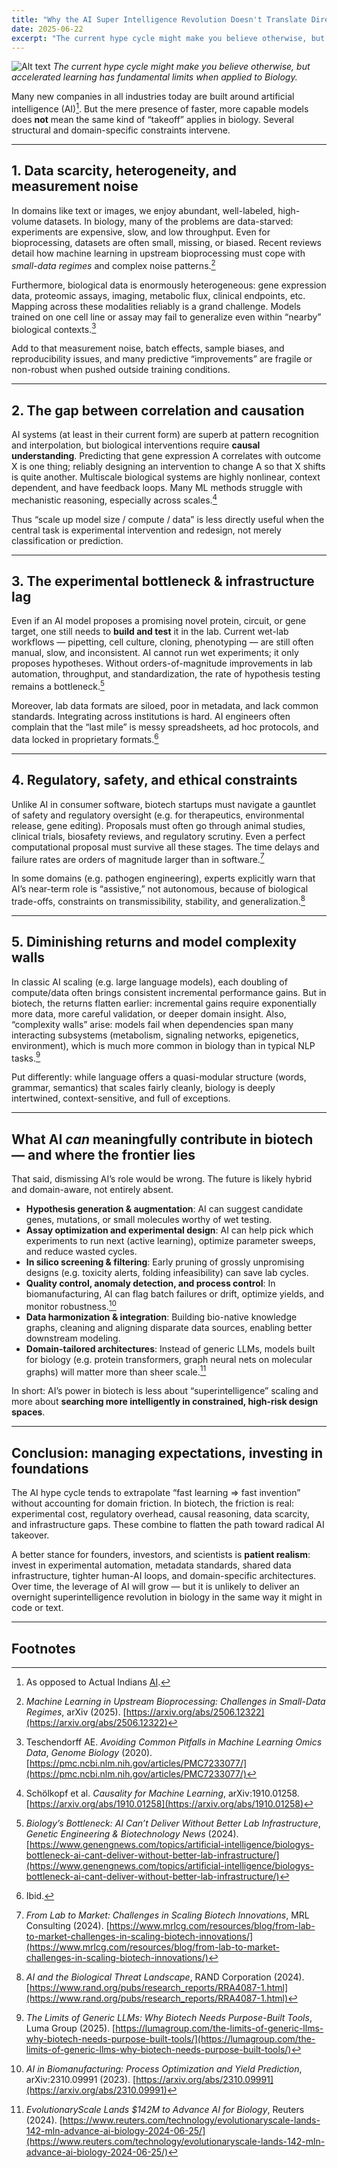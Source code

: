 ```yaml
---
title: "Why the AI Super Intelligence Revolution Doesn't Translate Directly to Biotech"
date: 2025-06-22
excerpt: "The current hype cycle might make you believe otherwise, but accelerated learning has fundamental limits when applied to Biology."
---
```


![Alt text](../images/ComfyUI_00015_.png)
*The current hype cycle might make you believe otherwise, but accelerated learning has fundamental limits when applied to Biology.*

Many new companies in all industries today are built around artificial intelligence (AI)[^1]. But the mere presence of faster, more capable models does **not** mean the same kind of “takeoff” applies in biology. Several structural and domain-specific constraints intervene.

---

## 1. Data scarcity, heterogeneity, and measurement noise  

In domains like text or images, we enjoy abundant, well-labeled, high-volume datasets. In biology, many of the problems are data-starved: experiments are expensive, slow, and low throughput. Even for bioprocessing, datasets are often small, missing, or biased. Recent reviews detail how machine learning in upstream bioprocessing must cope with *small-data regimes* and complex noise patterns.[^2]  

Furthermore, biological data is enormously heterogeneous: gene expression data, proteomic assays, imaging, metabolic flux, clinical endpoints, etc. Mapping across these modalities reliably is a grand challenge. Models trained on one cell line or assay may fail to generalize even within “nearby” biological contexts.[^3]  

Add to that measurement noise, batch effects, sample biases, and reproducibility issues, and many predictive “improvements” are fragile or non-robust when pushed outside training conditions.

---

## 2. The gap between correlation and causation  

AI systems (at least in their current form) are superb at pattern recognition and interpolation, but biological interventions require **causal understanding**. Predicting that gene expression A correlates with outcome X is one thing; reliably designing an intervention to change A so that X shifts is quite another. Multiscale biological systems are highly nonlinear, context dependent, and have feedback loops. Many ML methods struggle with mechanistic reasoning, especially across scales.[^4]  

Thus “scale up model size / compute / data” is less directly useful when the central task is experimental intervention and redesign, not merely classification or prediction.

---

## 3. The experimental bottleneck & infrastructure lag  

Even if an AI model proposes a promising novel protein, circuit, or gene target, one still needs to **build and test** it in the lab. Current wet-lab workflows — pipetting, cell culture, cloning, phenotyping — are still often manual, slow, and inconsistent. AI cannot run wet experiments; it only proposes hypotheses. Without orders-of-magnitude improvements in lab automation, throughput, and standardization, the rate of hypothesis testing remains a bottleneck.[^5]  

Moreover, lab data formats are siloed, poor in metadata, and lack common standards. Integrating across institutions is hard. AI engineers often complain that the “last mile” is messy spreadsheets, ad hoc protocols, and data locked in proprietary formats.[^6]

---

## 4. Regulatory, safety, and ethical constraints  

Unlike AI in consumer software, biotech startups must navigate a gauntlet of safety and regulatory oversight (e.g. for therapeutics, environmental release, gene editing). Proposals must often go through animal studies, clinical trials, biosafety reviews, and regulatory scrutiny. Even a perfect computational proposal must survive all these stages. The time delays and failure rates are orders of magnitude larger than in software.[^7]  

In some domains (e.g. pathogen engineering), experts explicitly warn that AI’s near-term role is “assistive,” not autonomous, because of biological trade-offs, constraints on transmissibility, stability, and generalization.[^8]

---

## 5. Diminishing returns and model complexity walls  

In classic AI scaling (e.g. large language models), each doubling of compute/data often brings consistent incremental performance gains. But in biotech, the returns flatten earlier: incremental gains require exponentially more data, more careful validation, or deeper domain insight. Also, “complexity walls” arise: models fail when dependencies span many interacting subsystems (metabolism, signaling networks, epigenetics, environment), which is much more common in biology than in typical NLP tasks.[^9]  

Put differently: while language offers a quasi-modular structure (words, grammar, semantics) that scales fairly cleanly, biology is deeply intertwined, context-sensitive, and full of exceptions.

---

## What AI *can* meaningfully contribute in biotech — and where the frontier lies  

That said, dismissing AI’s role would be wrong. The future is likely hybrid and domain-aware, not entirely absent.

- **Hypothesis generation & augmentation**: AI can suggest candidate genes, mutations, or small molecules worthy of wet testing.  
- **Assay optimization and experimental design**: AI can help pick which experiments to run next (active learning), optimize parameter sweeps, and reduce wasted cycles.  
- **In silico screening & filtering**: Early pruning of grossly unpromising designs (e.g. toxicity alerts, folding infeasibility) can save lab cycles.  
- **Quality control, anomaly detection, and process control**: In biomanufacturing, AI can flag batch failures or drift, optimize yields, and monitor robustness.[^10]  
- **Data harmonization & integration**: Building bio-native knowledge graphs, cleaning and aligning disparate data sources, enabling better downstream modeling.  
- **Domain-tailored architectures**: Instead of generic LLMs, models built for biology (e.g. protein transformers, graph neural nets on molecular graphs) will matter more than sheer scale.[^11]

In short: AI’s power in biotech is less about “superintelligence” scaling and more about **searching more intelligently in constrained, high-risk design spaces**.

---

## Conclusion: managing expectations, investing in foundations  

The AI hype cycle tends to extrapolate “fast learning ⇒ fast invention” without accounting for domain friction. In biotech, the friction is real: experimental cost, regulatory overhead, causal reasoning, data scarcity, and infrastructure gaps. These combine to flatten the path toward radical AI takeover.

A better stance for founders, investors, and scientists is **patient realism**: invest in experimental automation, metadata standards, shared data infrastructure, tighter human-AI loops, and domain-specific architectures. Over time, the leverage of AI will grow — but it is unlikely to deliver an overnight superintelligence revolution in biology in the same way it might in code or text.

---

## Footnotes  

[^1]: As opposed to Actual Indians [AI](https://www.businesstoday.in/technology/news/story/700-indian-engineers-posed-as-ai-the-london-startup-that-took-microsoft-for-a-ride-478514-2025-05-31).  
[^2]: *Machine Learning in Upstream Bioprocessing: Challenges in Small-Data Regimes*, arXiv (2025). [https://arxiv.org/abs/2506.12322](https://arxiv.org/abs/2506.12322)  
[^3]: Teschendorff AE. *Avoiding Common Pitfalls in Machine Learning Omics Data*, *Genome Biology* (2020). [https://pmc.ncbi.nlm.nih.gov/articles/PMC7233077/](https://pmc.ncbi.nlm.nih.gov/articles/PMC7233077/)  
[^4]: Schölkopf et al. *Causality for Machine Learning*, arXiv:1910.01258. [https://arxiv.org/abs/1910.01258](https://arxiv.org/abs/1910.01258)  
[^5]: *Biology’s Bottleneck: AI Can’t Deliver Without Better Lab Infrastructure*, *Genetic Engineering & Biotechnology News* (2024). [https://www.genengnews.com/topics/artificial-intelligence/biologys-bottleneck-ai-cant-deliver-without-better-lab-infrastructure/](https://www.genengnews.com/topics/artificial-intelligence/biologys-bottleneck-ai-cant-deliver-without-better-lab-infrastructure/)  
[^6]: Ibid.  
[^7]: *From Lab to Market: Challenges in Scaling Biotech Innovations*, MRL Consulting (2024). [https://www.mrlcg.com/resources/blog/from-lab-to-market-challenges-in-scaling-biotech-innovations/](https://www.mrlcg.com/resources/blog/from-lab-to-market-challenges-in-scaling-biotech-innovations/)  
[^8]: *AI and the Biological Threat Landscape*, RAND Corporation (2024). [https://www.rand.org/pubs/research_reports/RRA4087-1.html](https://www.rand.org/pubs/research_reports/RRA4087-1.html)  
[^9]: *The Limits of Generic LLMs: Why Biotech Needs Purpose-Built Tools*, Luma Group (2025). [https://lumagroup.com/the-limits-of-generic-llms-why-biotech-needs-purpose-built-tools/](https://lumagroup.com/the-limits-of-generic-llms-why-biotech-needs-purpose-built-tools/)  
[^10]: *AI in Biomanufacturing: Process Optimization and Yield Prediction*, arXiv:2310.09991 (2023). [https://arxiv.org/abs/2310.09991](https://arxiv.org/abs/2310.09991)  
[^11]: *EvolutionaryScale Lands $142M to Advance AI for Biology*, Reuters (2024). [https://www.reuters.com/technology/evolutionaryscale-lands-142-mln-advance-ai-biology-2024-06-25/](https://www.reuters.com/technology/evolutionaryscale-lands-142-mln-advance-ai-biology-2024-06-25/)

